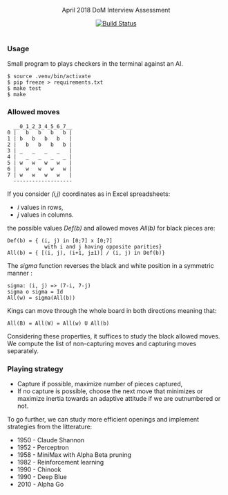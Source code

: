 <p align="center">
  April 2018 DoM Interview Assessment
</p>

<p align="center">
  <a href="http://travis-ci.org/mycaule/dom-assessment"><img src="https://api.travis-ci.org/mycaule/dom-assessment.svg?branch=master" alt="Build Status"></a>
  <br>
  <br>
</p>

### Usage

Small program to plays checkers in the terminal against an AI.

```
$ source .venv/bin/activate
$ pip freeze > requirements.txt
$ make test
$ make
```

### Allowed moves

```
  __0_1_2_3_4_5_6_7__
0 |   b   b   b   b |
1 | b   b   b   b   |
2 |   b   b   b   b |
3 | _   _   _   _   |
4 |   _   _   _   _ |
5 | w   w   w   w   |
6 |   w   w   w   w |
7 | w   w   w   w   |
  -------------------
```
If you consider *(i,j)* coordinates as in Excel spreadsheets:
 - *i* values in rows,
 - *j* values in columns.

the possible values *Def(b)* and allowed moves *All(b)* for black pieces are:

```
Def(b) = { (i, j) in [0;7] x [0;7]
            with i and j having opposite parities}
All(b) = { [(i, j), (i+1, j±1)] / (i, j) in Def(b)}
```

The *sigma* function reverses the black and white position in a symmetric manner :

```
sigma: (i, j) => (7-i, 7-j)
sigma o sigma = Id
All(w) = sigma(All(b))
```

Kings can move through the whole board in both directions meaning that:
```
All(B) = All(W) = All(w) U All(b)
```

Considering these properties, it suffices to study the black allowed moves.
We compute the list of non-capturing moves and capturing moves separately.

### Playing strategy

- Capture if possible, maximize number of pieces captured,
- If no capture is possible, choose the next move that minimizes or maximize inertia towards an adaptive attitude if we are outnumbered or not.

To go further, we can study more efficient openings and implement strategies from the litterature:

* 1950 - Claude Shannon
* 1952 - Perceptron
* 1958 - MiniMax with Alpha Beta pruning
* 1982 - Reinforcement learning
* 1990 - Chinook
* 1990 - Deep Blue
* 2010 - Alpha Go

